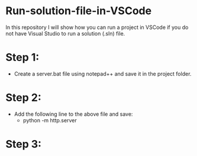 # Run-solution-file-in-VSCode

In this repository I will show how you can run a project in VSCode if you do not have Visual Studio to run a solution (.sln) file.

# Step 1:
- Create a server.bat file using notepad++ and save it in the project folder.

# Step 2:
- Add the following line to the above file and save:
  - python -m http.server

# Step 3:
